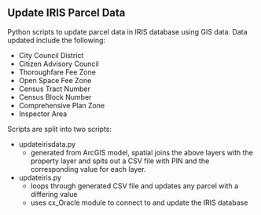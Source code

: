 ## Update IRIS Parcel Data

Python scripts to update parcel data in IRIS database using GIS data.  Data updated include the following:
* City Council District
* Citizen Advisory Council
* Thoroughfare Fee Zone
* Open Space Fee Zone
* Census Tract Number
* Census Block Number
* Comprehensive Plan Zone
* Inspector Area

Scripts are split into two scripts:
* updateirisdata.py
  * generated from ArcGIS model, spatial joins the above layers with the property layer and spits out a CSV file with PIN and the corresponding value for each layer.
* updateiris.py
  * loops through generated CSV file and updates any parcel with a differing value
  * uses cx_Oracle module to connect to and update the IRIS database
